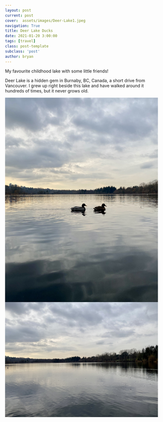 ```yaml
---
layout: post
current: post
cover:  assets/images/Deer-Lake1.jpeg
navigation: True
title: Deer Lake Ducks
date: 2021-01-20 3:00:00
tags: [travel]
class: post-template
subclass: 'post'
author: bryan
---
```


My favourite childhood lake with some little friends!

Deer Lake is a hidden gem in Burnaby, BC, Canada, a short drive from Vancouver. I grew up right beside this lake and have walked around it hundreds of times, but it never grows old. 

<img max-width="100vw" align="center" src="https://github.com/bryanyu1/blog/blob/gh-pages/assets/images/Deer-Lake-Ducks.jpeg?raw=true" alt="Deer-Lake-Ducks">

<img max-width="100vw" align="center" src="https://github.com/bryanyu1/blog/blob/gh-pages/assets/images/Deer-Lake1.jpeg?raw=true" alt="Deer-Lake1">

